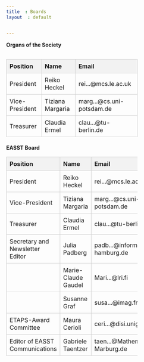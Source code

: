 ```yaml
---
title  : Boards
layout  : default


---
```

<b> Organs of the Society </b>
<div style="overflow-x:auto;">
<table>
  <tr>
    <th>Position</th>
    <th>Name</th>
    <th>Email</th>
  </tr>
  <tr>
    <td>President</td>
    <td>Reiko Heckel</td>
    <td>rei...@mcs.le.ac.uk</td>
  </tr>
  <tr>
    <td>Vice-President</td>
    <td>Tiziana Margaria</td>
    <td>marg...@cs.uni-potsdam.de</td>
  </tr>
  <tr>
    <td>Treasurer</td>
    <td>Claudia Ermel</td>
    <td>clau...@tu-berlin.de</td>
  </tr>
  </table>

   <b> EASST Board </b>

  <table>
  <tr>
    <th>Position</th>
    <th>Name</th>
    <th>Email</th>
  </tr>
   <tr>
    <td>President</td>
    <td>Reiko Heckel</td>
    <td>rei...@mcs.le.ac.uk</td>
  </tr>
  <tr>
    <td>Vice-President</td>
    <td>Tiziana Margaria</td>
    <td>marg...@cs.uni-potsdam.de</td>
  </tr>
  <tr>
    <td>Treasurer</td>
    <td>Claudia Ermel</td>
    <td>clau...@tu-berlin.de</td>
  </tr>
   <tr>
    <td>Secretary and Newsletter Editor</td>
    <td>Julia Padberg</td>
    <td>padb...@informatik.haw-hamburg.de</td>
  </tr>

  
  <tr>
    <td></td>
    <td>Marie-Claude Gaudel</td>
    <td>Mari...@lri.fi</td>
  </tr>
  <tr>
    <td></td>
    <td>Susanne Graf</td>
    <td>susa...@imag.fr</td>
  </tr>
  <tr>
    <td>ETAPS-Award Committee</td>
    <td>Maura Cerioli</td>
    <td>ceri...@disi.unige.it</td>
  </tr>
  <tr>
    <td>Editor of EASST Communications</td>
    <td>Gabriele Taentzer</td>
    <td>taen...@Mathematik.Uni-Marburg.de</td>
  </tr>
</table> 
<style>
  /* Styles for the table */
  table {
    width: 70%;
    border-collapse: collapse;
    margin-bottom: 20px;
  }
 th,
  td {
    border: 1px solid #ccc;
    padding: 8px;
    text-align: left;
  }
th {
    background-color: #f2f2f2;
  }
/* Styles for responsiveness */
  @media (max-width: 768px) {
    table {
      font-size: 14px;
    }
 th,
    td {
      padding: 5px;
    }
 th {
      font-weight: bold;
    }
  }
</style>

